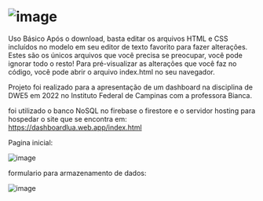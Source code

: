 # ![image](https://user-images.githubusercontent.com/36938558/175182578-5805b8be-8593-4b19-90f8-2431e6930e30.png)


Uso Básico
Após o download, basta editar os arquivos HTML e CSS incluídos no modelo em seu editor de texto favorito para fazer alterações. Estes são os únicos arquivos que você precisa se preocupar, você pode ignorar todo o resto! Para pré-visualizar as alterações que você faz no código, você pode abrir o arquivo index.html no seu navegador.

Projeto foi realizado para a apresentação de um dashboard na disciplina de DWE5 em 2022 no Instituto Federal de Campinas com a professora Bianca.

foi utilizado o banco NoSQL no firebase o firestore e o servidor hosting para hospedar o site que se encontra em: https://dashboardlua.web.app/index.html

Pagina inicial:

![image](https://user-images.githubusercontent.com/36938558/175182035-5c630eed-d697-4078-b5a7-1139be5c8d1b.png)

formulario para armazenamento de dados:

![image](https://user-images.githubusercontent.com/36938558/175182080-9efe5849-7890-43c6-85df-b4a32a57b145.png)
